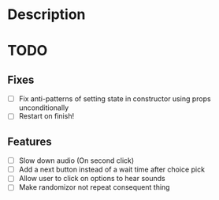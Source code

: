 # Description

# TODO
## Fixes
- [ ] Fix anti-patterns of setting state in constructor using props unconditionally
- [ ] Restart on finish!

## Features
- [ ] Slow down audio (On second click)
- [ ] Add a next button instead of a wait time after choice pick
 - [ ] Allow user to click on options to hear sounds
- [ ] Make randomizor not repeat consequent thing